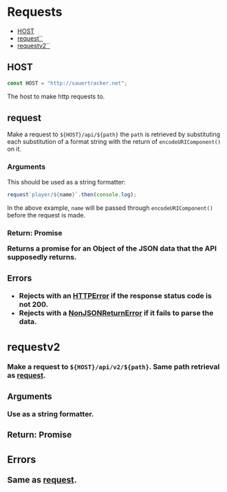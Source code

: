# Requests
* [HOST](#host)
* [request\`\`](#request)
* [requestv2\`\`](#requestv2)

## HOST
```js
const HOST = "http://sauertracker.net";
```
The host to make http requests to.

## request
Make a request to `${HOST}/api/${path}` the `path` is retrieved by substituting each substitution of a format string with the return of `encodeURIComponent()` on it.
### Arguments
This should be used as a string formatter:
```js
request`player/${name}`.then(console.log);
```
In the above example, `name` will be passed through `encodeURIComponent()` before the request is made.
### Return: Promise<Object>
Returns a promise for an Object of the JSON data that the API supposedly returns.
### Errors
* Rejects with an [HTTPError](errors/httperror.md) if the response status code is not 200.
* Rejects with a [NonJSONReturnError](errors/nonjsonreturnerror.md) if it fails to parse the data.

## requestv2
Make a request to `${HOST}/api/v2/${path}`. Same path retrieval as [request](#request).
### Arguments
Use as a string formatter.
### Return: Promise<Object>
### Errors
Same as [request](#request).
